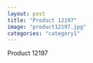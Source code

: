 ```yaml
---
layout: post
title: "Product 12197"
image: "product12197.jpg"
categories: "category1"
---
```

Product 12197
